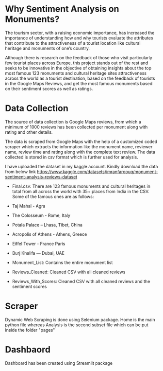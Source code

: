 # Why Sentiment Analysis on Monuments?

The tourism sector, with a raising economic importance, has increased the importance of understanding how and why tourists evaluate the attributes that contribute to the attractiveness of a tourist location like cultural heritage and monuments of one’s country.

Although there is research on the feedback of those who visit particularly few tourist places across Europe, this project stands out of the rest and seeks to be innovative in the objective of obtaining insights about the top most famous 123 monuments and cultural heritage sites attractiveness across the world as a tourist destination, based on the feedback of tourists in the Google Maps Reviews, and get the most famous monuments based on their sentiment scores as well as ratings.

# Data Collection

The source of data collection is Google Maps reviews, from which a minimum of 1000 reviews has been collected per monument along with rating and other details.

The data is scraped from Google Maps with the help of a customized coded scraper which extracts the information like the monument name, reviewer name, review time and rating along with the complete text review. The data collected is stored in csv format which is further used for analysis.

I have uploaded the dataset in my kaggle account. Kindly download the data from below link
   https://www.kaggle.com/datasets/imranfaroouq/monument-sentiment-analysis-reviews-dataset

- Final.csv: There are 123 famous monuments and cultural heritages in total from all across the world with 35+ places from India in the CSV.
Some of the famous ones are as follows:
 - Taj Mahal - Agra 
 - The Colosseum - Rome, Italy 
 - Potala Palace – Lhasa, Tibet, China 
 - Acropolis of Athens - Athens, Greece 
 - Eiffel Tower - France Paris 
 - Burj Khalifa — Dubai, UAE 

- Monument_List: Contains the entire monument list

- Reviews_Cleaned: Cleaned CSV with all cleaned reviews 

- Reviews_With_Scores: Cleaned CSV with all cleaned reviews and the sentiment scores 

# Scraper

Dynamic Web Scraping is done using Selenium package. Home is the main python file whereas Analysis is the second subset file which can be put inside the folder "pages"

# Dashbaord

Dashboard has been created using Streamlit package








